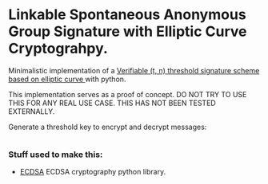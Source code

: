 # Linkable Spontaneous Anonymous Group Signature with Elliptic Curve Cryptograhpy.


Minimalistic implementation of a [Verifiable (t, n) threshold signature scheme based on elliptic curve
](https://link.springer.com/article/10.1007/BF02828641) with python.

This implementation serves as a proof of concept. DO NOT TRY TO USE THIS FOR ANY REAL USE CASE. THIS HAS NOT BEEN TESTED EXTERNALLY.

Generate a threshold key to encrypt and decrypt messages:

```python


```


### Stuff used to make this:

 * [ECDSA](https://github.com/warner/python-ecdsa) ECDSA cryptography python library. 
